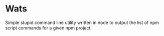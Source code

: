 # Wats

Simple stupid command line utility written in node to output the list of npm script commands for a given npm project.
